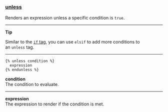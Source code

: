 ### [unless](https://shopify.dev/docs/api/liquid/tags/unless)

Renders an expression unless a specific condition is `true`.

---

**Tip**

Similar to the [`if` tag](https://shopify.dev/docs/api/liquid/tags/if), you can use `elsif` to add more conditions to an `unless` tag.

---

```liquid
{% unless condition %}
  expression
{% endunless %}
```

**condition**  
The condition to evaluate.

---

**expression**  
The expression to render if the condition is met.

